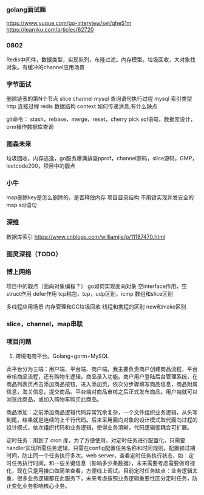### golang面试题

https://www.yuque.com/go-interview/set/qhe51m
https://learnku.com/articles/62720

### 0802

Redis中间件，数据类型，实现队列，布隆过滤。内存模型。垃圾回收，大对象找对象。有缓冲的channel应用场景

### 字节面试

删除链表的第N个节点
slice
channel
mysql 查询语句执行过程
mysql 索引类型
http 连接过程
redis 数据结构
context 如何传递消息,有什么缺点

git命令： stash，rebase，merge，reset，cherry pick
sql语句，数据库设计，orm操作数据库查询

### 图森未来

垃圾回收，内存逃逸，go服务爆满排查pprof，channel源码，slice源码，GMP，leetcode200，项目中的靓点

### 小牛

map删除key是怎么删除的，是否释放内存
项目目录结构
不用锁实现并发安全的map
sql语句

### 深维

数据库索引
https://www.cnblogs.com/williamjie/p/11187470.html

### 图灵深视（TODO）





### 博上网络

项目中的靓点（面向对象编程？）
go如何实现面向对象
空interface作用，空struct作用
defer作用
tcp粘包，tcp，udp区别，icmp
数组和slice区别

多线程应用场景
内存管理和GC垃圾回收
线程和携程的区别
new和make区别


### slice，channel，map串联


### 项目问题

1. 跨境电商平台。Golang+gorm+MySQL

此平台分为三端：用户端、平台端、商户端。我主要负责商户创建商品流程，平台审核商品流程，还有购物车逻辑。商品录入功能。商户用户登陆后台管理系统，在商品列表页点击添加商品按钮，进入添加页，依次分步骤填写商品信息，商品附属信息，海关信息，提交商品。平台端对商品审核之后正式发布商品。用户端就可以浏览此商品，或加入购物车购买此商品。

商品添加：之前添加商品逻辑代码异常冗余复杂，一个文件组织业务逻辑，从头写到尾，结果就是连续的上千行代码。后来采用面向对象的设计模式取代面向过程的设计模式，依次组织代码和业务逻辑，使得业务清晰，代码逻辑低耦合可扩展。

定时任务：用到了 cron 库，为了方便使用，对定时任务进行配置化，只需要handler实现所需任务逻辑，只需在config配置任务名称和时间规则。配置锁过期时间，防止同一个任务执行多次。web server，查看定时任务执行状态，如：定时任务执行时间，和一些关键信息（影响多少条数据），未来需要考虑需要做可视化，现在只是用接口做简单查看，方便线上调试。目前定时任务缺点：业务逻辑太重，很多业务逻辑都在此服务下，未来考虑按照业务逻辑重要性区分定时任务，防止变化业务影响核心业务。
